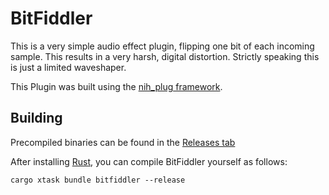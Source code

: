 # BitFiddler
This is a very simple audio effect plugin, flipping one bit of each incoming sample. This results in a very harsh, digital distortion. Strictly speaking this is just a limited waveshaper.

This Plugin was built using the [nih_plug framework](https://github.com/robbert-vdh/nih-plug).

## Building

Precompiled binaries can be found in the [Releases tab](https://github.com/Leon-Focker/BitFiddler/releases/)

After installing [Rust](https://rustup.rs/), you can compile BitFiddler yourself as follows:

```shell
cargo xtask bundle bitfiddler --release
```
